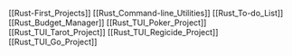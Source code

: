 [[Rust-First_Projects]]
[[Rust_Command-line_Utilities]]
[[Rust_To-do_List]]
[[Rust_Budget_Manager]]
[[Rust_TUI_Poker_Project]]
[[Rust_TUI_Tarot_Project]]
[[Rust_TUI_Regicide_Project]]
[[Rust_TUI_Go_Project]]
